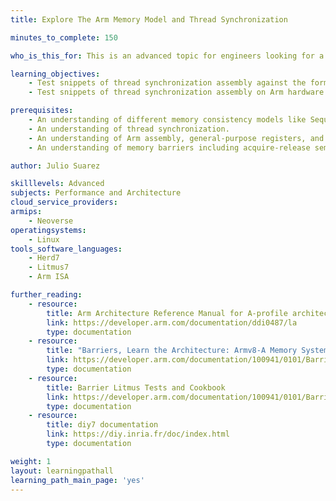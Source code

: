 ```yaml
---
title: Explore The Arm Memory Model and Thread Synchronization

minutes_to_complete: 150

who_is_this_for: This is an advanced topic for engineers looking for a practical way to test different thread synchronization approaches within the context of the Arm memory model.

learning_objectives:
    - Test snippets of thread synchronization assembly against the formal definition of the Arm Memory Model
    - Test snippets of thread synchronization assembly on Arm hardware to compare against the formal Arm Memory Model

prerequisites:
    - An understanding of different memory consistency models like Sequential Consistency, Weak Ordering, Relaxed Consistency, Processor Consistency, etc.
    - An understanding of thread synchronization.
    - An understanding of Arm assembly, general-purpose registers, and how to find information on Arm assembly instructions.
    - An understanding of memory barriers including acquire-release semantics.

author: Julio Suarez

skilllevels: Advanced
subjects: Performance and Architecture
cloud_service_providers:
armips:
    - Neoverse
operatingsystems:
    - Linux
tools_software_languages:
    - Herd7
    - Litmus7
    - Arm ISA

further_reading:
    - resource:
        title: Arm Architecture Reference Manual for A-profile architecture
        link: https://developer.arm.com/documentation/ddi0487/la
        type: documentation
    - resource:
        title: "Barriers, Learn the Architecture: Armv8-A Memory Systems."
        link: https://developer.arm.com/documentation/100941/0101/Barriers
        type: documentation
    - resource:
        title: Barrier Litmus Tests and Cookbook
        link: https://developer.arm.com/documentation/100941/0101/Barriers
        type: documentation
    - resource:
        title: diy7 documentation
        link: https://diy.inria.fr/doc/index.html
        type: documentation

weight: 1
layout: learningpathall
learning_path_main_page: 'yes'
---
```

